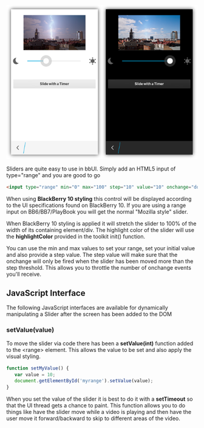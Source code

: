 ![Slider](images/screenshots/slider.png)

Sliders are quite easy to use in bbUI. Simply add an HTML5 input of type="range" and you are good to go
```html
<input type="range" min="0" max="100" step="10" value="10" onchange="doSomething(this.value)" />
```
When using **BlackBerry 10 styling** this control will be displayed according to the UI specifications found on BlackBerry 10.  If you are using a range input on BB6/BB7/PlayBook you will get the normal "Mozilla style" slider.

When BlackBerry 10 styling is applied it will stretch the slider to 100% of the width of its containing element/div. The highlight color of the slider will use the **highlightColor** provided in the toolkit init() function.

You can use the min and max values to set your range, set your initial value and also provide a step value.  The step value will make sure that the onchange will only be fired when the slider has been moved more than the step threshold.  This allows you to throttle the number of onchange events you'll receive.


## JavaScript Interface

The following JavaScript interfaces are available for dynamically manipulating a Slider after the screen has been added to the DOM

### setValue(value)

To move the slider via code there has been a **setValue(int)** function added to the &lt;range&gt; element. This allows the value to be set and also apply the visual styling.
```javascript
function setMyValue() {
   var value = 10;
   document.getElementById('myrange').setValue(value);
}
```
When you set the value of the slider it is best to do it with a **setTimeout** so that the UI thread gets a chance to paint.  This function allows you to do things like have the slider move while a video is playing and then have the user move it forward/backward to skip to different areas of the video.